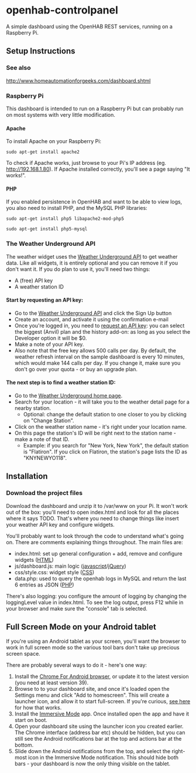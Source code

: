 # openhab-controlpanel
A simple dashboard using the OpenHAB REST services, running on a Raspberry Pi.

## Setup Instructions
### See also
http://www.homeautomationforgeeks.com/dashboard.shtml

### Raspberry Pi
This dashboard is intended to run on a Raspberry Pi but can probably run on most systems with very little modification.

#### Apache
To install Apache on your Raspberry Pi:

`sudo apt-get install apache2`

To check if Apache works, just browse to your Pi's IP address (eg. http://192.168.1.80). If Apache installed correctly, you'll see a page saying "It works!".

#### PHP

If you enabled persistence in OpenHAB and want to be able to view logs, you also need to install PHP, and the MySQL PHP libraries:

`sudo apt-get install php5 libapache2-mod-php5`

`sudo apt-get install php5-mysql`

### The Weather Underground API

The weather widget uses the [Weather Underground API](http://www.wunderground.com/weather/api/) to get weather data. Like all widgets, it is entirely optional and you can remove it if you don't want it. If you do plan to use it, you'll need two things:

* A (free) API key
* A weather station ID

#### Start by requesting an API key:

* Go to the [Weather Underground API](http://www.wunderground.com/weather/api/) and click the Sign Up button
* Create an account, and activate it using the confirmation e-mail
* Once you're logged in, you need to [request an API key](http://www.wunderground.com/weather/api/d/pricing.html): you can select the biggest (Anvil) plan and the history add-on: as long as you select the Developer option it will be $0.
* Make a note of your API key.
* Also note that the free key allows 500 calls per day. By default, the weather refresh interval on the sample dashboard is every 10 minutes, which would make 144 calls per day. If you change it, make sure you don't go over your quota - or buy an upgrade plan.

#### The next step is to find a weather station ID:

* Go to the [Weather Underground home page](http://www.wunderground.com/).
* Search for your location - it will take you to the weather detail page for a nearby station.
  * Optional: change the default station to one closer to you by clicking on "Change Station".
* Click on the weather station name - it's right under your location name.
* On this page the station's ID will be right next to the station name - make a note of that ID.
  * Example: if you search for "New York, New York", the default station is "Flatiron". If you click on Flatiron, the station's page lists the ID as "KNYNEWYO118".

## Installation

### Download the project files

Download the dashboard and unzip it to /var/www on your Pi. It won't work out of the box: you'll need to open index.html and look for all the places where it says TODO. That's where you need to change things like insert your weather API key and configure widgets.

You'll probably want to look through the code to understand what's going on. There are comments explaining things throughout. 
The main files are:

* index.html: set up general configuration + add, remove and configure widgets ([HTML](http://www.w3schools.com/html/))
* js/dashboard.js: main logic ([javascript](http://www.w3schools.com/js/)/[jQuery](https://jquery.com/))
* css/style.css: widget style ([CSS](http://www.w3schools.com/css/))
* data.php: used to query the openhab logs in MySQL and return the last 6 entries as JSON ([PHP](http://www.w3schools.com/php/))

There's also logging: you configure the amount of logging by changing the loggingLevel value in index.html. To see the log output, press F12 while in your browser and make sure the "console" tab is selected.

## Full Screen Mode on your Android tablet

If you're using an Android tablet as your screen, you'll want the browser to work in full screen mode so the various tool bars don't take up precious screen space.

There are probably several ways to do it - here's one way:

1. Install the [Chrome For Android browser](https://play.google.com/store/apps/details?id=com.android.chrome), or update it to the latest version (you need at least version 39).
2. Browse to to your dashboard site, and once it's loaded open the Settings menu and click "Add to homescreen". This will create a launcher icon, and allow it to start full-screen. If you're curious, [see here](https://developer.chrome.com/multidevice/android/installtohomescreen) for how that works.
3. Install the [Immersive Mode](https://play.google.com/store/apps/details?id=com.gmd.immersive) app. Once installed open the app and have it start on boot.
4. Open your dashboard site using the launcher icon you created earlier. The Chrome interface (address bar etc) should be hidden, but you can still see the Android notifications bar at the top and actions bar at the bottom.
5. Slide down the Android notifications from the top, and select the right-most icon in the Immersive Mode notification. This should hide both bars - your dashboard is now the only thing visible on the tablet.
